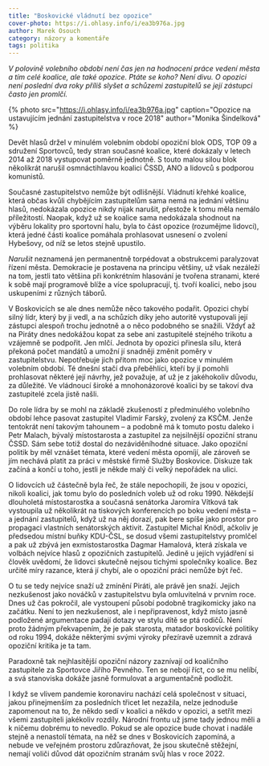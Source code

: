 ```yaml
---
title: "Boskovické vládnutí bez opozice"
cover-photo: https://i.ohlasy.info/i/ea3b976a.jpg
author: Marek Osouch
category: názory a komentáře
tags: politika
---
```


*V polovině volebního období není čas jen na hodnocení práce vedení města a tím celé koalice, ale také opozice. Ptáte se koho? Není divu. O opozici není poslední dva roky příliš slyšet a schůzemi zastupitelů se její zástupci často jen promlčí.*

{% photo src="https://i.ohlasy.info/i/ea3b976a.jpg" caption="Opozice na ustavujícím jednání zastupitelstva v roce 2018" author="Monika Šindelková" %}

Devět hlasů držel v minulém volebním období opoziční blok ODS, TOP 09 a sdružení Sportovců, tedy stran současné koalice, které dokázaly v letech 2014 až 2018 vystupovat poměrně jednotně. S touto malou silou blok několikrát narušil osmnáctihlavou koalici ČSSD, ANO a lidovců s podporou komunistů.

Současné zastupitelstvo nemůže být odlišnější. Vládnutí křehké koalice, která občas kvůli chybějícím zastupitelům sama nemá na jednání většinu hlasů, nedokázala opozice nikdy nijak narušit, přestože k tomu měla nemálo příležitostí. Naopak, když už se koalice sama nedokázala shodnout na výběru lokality pro sportovní halu, byla to část opozice (rozumějme lidovci), která jedné části koalice pomáhala prohlasovat usnesení o zvolení Hybešovy, od níž se letos stejně upustilo.

*Narušit* neznamená jen permanentně torpédovat a obstrukcemi paralyzovat řízení města. Demokracie je postavena na principu většiny, už však nezáleží na tom, jestli tato většina při konkrétním hlasování je tvořena stranami, které k sobě mají programově blíže a více spolupracují, tj. tvoří koalici, nebo jsou uskupeními z různých táborů.

V Boskovicích se ale dnes nemůže něco takového podařit. Opozici chybí silný lídr, který by ji vedl, a na schůzích díky jeho autoritě vystupovali její zástupci alespoň trochu jednotně a o něco podobného se snažili. Vždyť až na Piráty dnes nedokážou kopat za sebe ani zastupitelé stejného trikotu a vzájemně se podpořit. Jen mlčí. Jednota by opozici přinesla sílu, která překoná počet mandátů a umožní jí snadněji změnit poměry v zastupitelstvu. Nepotřebuje jich přitom moc jako opozice v minulém volebním období. Té dnešní stačí dva přeběhlíci, kteří by jí pomohli prohlasovat některé její návrhy, jež považuje, ať už je z jakéhokoliv důvodu, za důležité. Ve vládnoucí široké a mnohonázorové koalici by se takoví dva zastupitelé zcela jistě našli.

Do role lídra by se mohl na základě zkušeností z předminulého volebního období lehce pasovat zastupitel Vladimír Farský, zvolený za KSČM. Jenže tentokrát není takovým tahounem – a podobně má k tomuto postu daleko i Petr Malach, bývalý místostarosta a zastupitel za nejsilnější opoziční stranu ČSSD. Sám sebe totiž dostal do nezáviděníhodné situace. Jako opoziční politik by měl vznášet témata, které vedení města opomíjí, ale zároveň se jím nechává platit za práci v městské firmě Služby Boskovice. Diskuze tak začíná a končí u toho, jestli je někde malý či velký nepořádek na ulici.

O lidovcích už částečně byla řeč, že stále nepochopili, že jsou v opozici, nikoli koalici, jak tomu bylo do posledních voleb už od roku 1990. Někdejší dlouholetá místostarostka a současná senátorka Jaromíra Vítková tak vystoupila už několikrát na tiskových konferencích po boku vedení města – a jednání zastupitelů, když už na něj dorazí, pak bere spíše jako prostor pro propagaci vlastních senátorských aktivit. Zastupitel Michal Knödl, ačkoliv je předsedou místní buňky KDU-ČSL, se dosud všemi zastupitelstvy promlčel a pak už zbývá jen exmístostarostka Dagmar Hamalová, která získala ve volbách nejvíce hlasů z opozičních zastupitelů. Jedině u jejích vyjádření si člověk uvědomí, že lidovci skutečně nejsou tichými společníky koalice. Bez určité míry razance, která jí chybí, ale o opoziční práci nemůže být řeč.

O tu se tedy nejvíce snaží už zmínění Piráti, ale právě jen snaží. Jejich nezkušenost jako nováčků v zastupitelstvu byla omluvitelná v prvním roce. Dnes už čas pokročil, ale vystoupení působí podobně tragikomicky jako na začátku. Není to jen nezkušenost, ale i nepřipravenost, když místo jasně podložené argumentace padají dotazy ve stylu dítě se ptá rodičů. Není proto žádným překvapením, že je pak starosta, matador boskovické politiky od roku 1994, dokáže některými svými výroky přezíravě uzemnit a zdravá opoziční kritika je ta tam.

Paradoxně tak nejhlasitější opoziční názory zaznívají od koaličního zastupitele za Sportovce Jiřího Pevného. Ten se nebojí říct, co se mu nelíbí, a svá stanoviska dokáže jasně formulovat a argumentačně podložit.

I když se vlivem pandemie koronaviru nachází celá společnost v situaci, jakou přinejmenším za posledních třicet let nezažila, nelze jednoduše zapomenout na to, že někdo sedí v koalici a někdo v opozici, a setřít mezi všemi zastupiteli jakékoliv rozdíly. Národní frontu už jsme tady jednou měli a k ničemu dobrému to nevedlo. Pokud se ale opozice bude chovat i nadále stejně a nenastolí témata, na něž se dnes v Boskovicích zapomíná, a nebude ve veřejném prostoru zdůrazňovat, že jsou skutečně stěžejní, nemají voliči důvod dát opozičním stranám svůj hlas v roce 2022.
